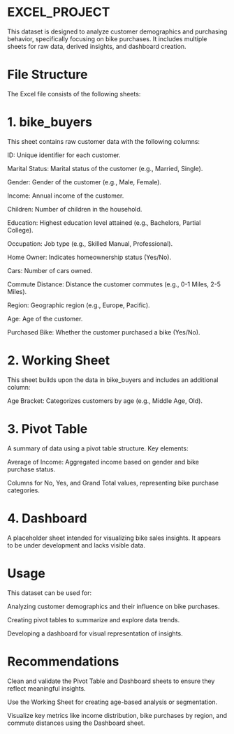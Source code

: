 # EXCEL_PROJECT
This dataset is designed to analyze customer demographics and purchasing behavior, specifically focusing on bike purchases. It includes multiple sheets for raw data, derived insights, and dashboard creation.

# File Structure

The Excel file consists of the following sheets:

# 1. bike_buyers

This sheet contains raw customer data with the following columns:

ID: Unique identifier for each customer.

Marital Status: Marital status of the customer (e.g., Married, Single).

Gender: Gender of the customer (e.g., Male, Female).

Income: Annual income of the customer.

Children: Number of children in the household.

Education: Highest education level attained (e.g., Bachelors, Partial College).

Occupation: Job type (e.g., Skilled Manual, Professional).

Home Owner: Indicates homeownership status (Yes/No).

Cars: Number of cars owned.

Commute Distance: Distance the customer commutes (e.g., 0-1 Miles, 2-5 Miles).

Region: Geographic region (e.g., Europe, Pacific).

Age: Age of the customer.

Purchased Bike: Whether the customer purchased a bike (Yes/No).

# 2. Working Sheet

This sheet builds upon the data in bike_buyers and includes an additional column:

Age Bracket: Categorizes customers by age (e.g., Middle Age, Old).

# 3. Pivot Table

A summary of data using a pivot table structure. Key elements:

Average of Income: Aggregated income based on gender and bike purchase status.

Columns for No, Yes, and Grand Total values, representing bike purchase categories.

# 4. Dashboard

A placeholder sheet intended for visualizing bike sales insights. It appears to be under development and lacks visible data.

# Usage

This dataset can be used for:

Analyzing customer demographics and their influence on bike purchases.

Creating pivot tables to summarize and explore data trends.

Developing a dashboard for visual representation of insights.

# Recommendations

Clean and validate the Pivot Table and Dashboard sheets to ensure they reflect meaningful insights.

Use the Working Sheet for creating age-based analysis or segmentation.

Visualize key metrics like income distribution, bike purchases by region, and commute distances using the Dashboard sheet.
